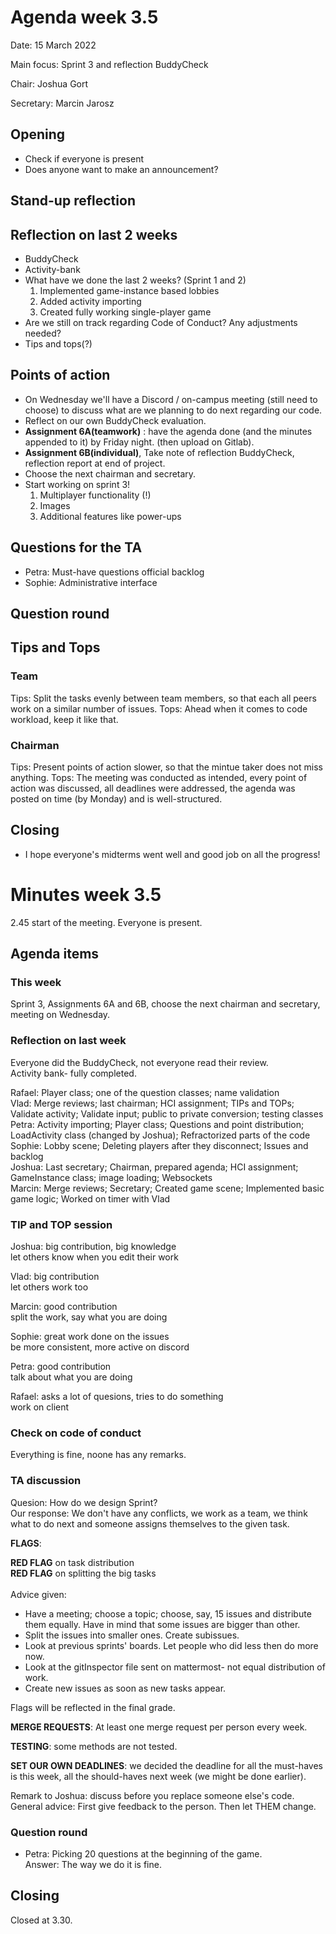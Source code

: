 # Agenda week 3.5

Date: 15 March 2022

Main focus: Sprint 3 and reflection BuddyCheck

Chair: Joshua Gort

Secretary: Marcin Jarosz

## Opening

- Check if everyone is present
- Does anyone want to make an announcement?

## Stand-up reflection

## Reflection on last 2 weeks

- BuddyCheck
- Activity-bank
- What have we done the last 2 weeks? (Sprint 1 and 2)
  1. Implemented game-instance based lobbies
  2. Added activity importing
  3. Created fully working single-player game
- Are we still on track regarding Code of Conduct? Any adjustments needed?
- Tips and tops(?)

## Points of action

- On Wednesday we'll have a Discord / on-campus meeting (still need to choose) to discuss what are we planning to do next regarding our code.
- Reflect on our own BuddyCheck evaluation.
- **Assignment 6A(teamwork)** : have the agenda done (and the minutes appended to it) by Friday night. (then upload on Gitlab).
- **Assignment 6B(individual)**, Take note of reflection BuddyCheck, reflection report at end of project. 
- Choose the next chairman and secretary.
- Start working on sprint 3!
  1. Multiplayer functionality (!)
  2. Images
  3. Additional features like power-ups

## Questions for the TA

- Petra: Must-have questions official backlog
- Sophie: Administrative interface

## Question round

## Tips and Tops

### Team
 Tips: Split the tasks evenly between team members, so that each all peers work on a similar number of issues.
 Tops: Ahead when it comes to code workload, keep it like that. 

### Chairman
Tips: Present points of action slower, so that the mintue taker does not miss anything.
Tops: The meeting was conducted as intended, every point of action was discussed, all deadlines were addressed,  the agenda was posted on time (by Monday) and is well-structured.

## Closing
- I hope everyone's midterms went well and good job on all the progress!

# Minutes week 3.5

2.45 start of the meeting. Everyone is present.

## Agenda items


### This week

Sprint 3, Assignments 6A and 6B, choose the next chairman and secretary, meeting on Wednesday.

### Reflection on last week
Everyone did the BuddyCheck, not everyone read their review.<br>
Activity bank- fully completed.

Rafael: Player class; one of the question classes; name validation<br>
Vlad: Merge reviews; last chairman; HCI assignment; TIPs and TOPs; Validate activity; Validate input; public to private conversion; testing classes<br>
Petra: Activity importing; Player class; Questions and point distribution; LoadActivity class (changed by Joshua); Refractorized parts of the code<br>
Sophie: Lobby scene; Deleting players after they disconnect; Issues and backlog<br>
Joshua: Last secretary; Chairman, prepared agenda; HCI assignment; GameInstance class; image loading; Websockets<br>
Marcin: Merge reviews; Secretary; Created game scene; Implemented basic game logic; Worked on timer with Vlad<br>

### TIP and TOP session

Joshua: big contribution, big knowledge<br>
        let others know when you edit their work

Vlad: big contribution<br>
      let others work too

Marcin: good contribution<br>
        split the work, say what you are doing

Sophie: great work done on the issues<br>
        be more consistent, more active on discord

Petra:  good contribution<br>
        talk about what you are doing

Rafael: asks a lot of quesions, tries to do something<br>
        work on client

### Check on code of conduct

Everything is fine, noone has any remarks.

### TA discussion

Quesion: How do we design Sprint?<br>
Our response: We don't have any conflicts, we work as a team, we think what to do next and someone assigns themselves to the given task.

**FLAGS**:

**RED FLAG** on task distribution<br>
**RED FLAG** on splitting the big tasks<br><br>
Advice given:
* Have a meeting; choose a topic; choose, say, 15 issues and distribute them equally. Have in mind that some issues are bigger than other.
* Split the issues into smaller ones. Create subissues.
* Look at previous sprints' boards. Let people who did less then do more now.
* Look at the gitInspector file sent on mattermost- not equal distribution of work.
* Create new issues as soon as new tasks appear.

Flags will be reflected in the final grade.

**MERGE REQUESTS**: At least one merge request per person every week.

**TESTING**: some methods are not tested. 

**SET OUR OWN DEADLINES**: we decided the deadline for all the must-haves is this week, all the should-haves next week (we might be done earlier).<br>

Remark to Joshua: discuss before you replace someone else's code.<br>
General advice: First give feedback to the person. Then let THEM change.

### Question round

- Petra: Picking 20 questions at the beginning of the game.<br>
  Answer: The way we do it is fine.

## Closing

Closed at 3.30.